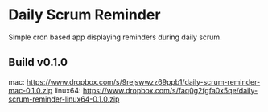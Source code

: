 # Daily Scrum Reminder
Simple cron based app displaying reminders during daily scrum.

## Build v0.1.0
mac: https://www.dropbox.com/s/9rejswwzz69ppb1/daily-scrum-reminder-mac-0.1.0.zip
linux64: https://www.dropbox.com/s/faq0g2fgfa0x5qe/daily-scrum-reminder-linux64-0.1.0.zip
